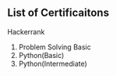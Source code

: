 ## List of Certificaitons

Hackerrank

1. Problem Solving Basic
2. Python(Basic)
3. Python(Intermediate)
